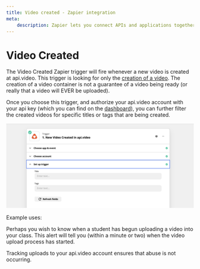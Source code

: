 ```yaml
---
title: Video created - Zapier integration
meta:
    description: Zapier lets you connect APIs and applications together without coding. The Video Created Zapier trigger will fire whenever a new video is created at api.video.
---
```


# Video Created

The Video Created Zapier trigger will fire whenever a new video is created at api.video. This trigger is looking for only the [creation of a video](/reference/api/Videos#create-a-video-object). The creation of a video container is not a guarantee of a video being ready (or really that a video will EVER be uploaded).

Once you choose this trigger, and authorize your api.video account with your api key (which you can find on the [dashboard](https://my.api.video)), you can further filter the created videos for specific titles or tags that are being created.

![Setting up a Video Created trigger using the api.video Zapier plugin](/_assets/Zapier_2.png)

Example uses:

Perhaps you wish to know when a student has begun uploading a video into your class. This alert will tell you (within a minute or two) when the video upload process has started.

Tracking uploads to your api.video account ensures that abuse is not occurring.

